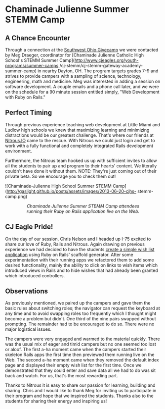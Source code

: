# Chaminade Julienne Summer STEMM Camp

## A Chance Encounter

Through a connection at the [Southwest Ohio
Givecamp](http://southwestohiogivecamp.org/) we were contacted by Meg
Draeger, coordinator for [Chaminade Julienne Catholic High School's
STEMM Summer Camp](http://www.cjeagles.org/youth-programs/summer-camps
/cj-stemm/cj-stemm-gateway-academy-summer-camp) in nearby Dayton, OH.
The program targets grades 7-9 and strives to provide campers with a
sampling of science, technology, engineering, math and medicine. Meg
was interested in adding a session on software development. A couple
emails and a phone call later, and we were on the schedule for a 90
minute session entitled simply, "Web Development with Ruby on Rails."

## Perfect Timing

Through previous experience teaching web development at Little Miami
and Ludlow high schools we knew that maximizing learning and
minimizing distractions would be our greatest challenge. That's where
our friends at [Nitrous.IO](https://www.nitrous.io/) came to the
rescue. With Nitrous we could just login and get to work with a fully
functional and completely integrated Rails development environment.

Furthermore, the Nitrous team hooked us up with sufficient invites to
allow all the students to pair up and program to their hearts'
content. We literally couldn't have done it without them. NOTE:
They're just coming out of their private beta. So we encourage you to
check them out!

![Chaminade-Julienne High School Summer STEMM
Camp](http://gaslight.github.io/posts/assets/images/2013-06-20-cjhs-
stemm-camp.png) <p><center><em>Chaminade Julienne Summer STEMM Camp
attendees<br />running their Ruby on Rails application live on the
Web.</em></center></p>

## CJ Eagle Pride!

On the day of our session, Chris Nelson and I headed up I-75 excited
to share our love of Ruby, Rails and Nitrous. Again drawing on
previous experience we had decided to have the students [create a
simple wish list application](https://gist.github.com/agilous/5788933)
using Ruby on Rails' scaffold generator. After some experimentation
with their running apps we refactored them to add some desired
functionality, mainly the ability to click on links to wish items
which introduced views in Rails and to hide wishes that had already
been granted which introduced controllers.

## Observations

As previously mentioned, we paired up the campers and gave them the
basic rules about switching roles; the navigator can request the
keyboard at any time and to avoid swapping roles too frequently which
I thought might become a problem but didn't. One third of the nine
pairs swapped without prompting. The remainder had to be encouraged to
do so. There were no major logistical issues.

The campers were very engaged and warmed to the material quickly.
There was the usual mix of eager and timid campers but no one seemed
too lost or aloof. The first a-ha moment came when the campers started
their skeleton Rails apps the first time then previewed them running
live on the Web. The second a-ha moment came when they removed the
default index page and displayed their empty wish list for the first
time. Once we demonstrated that they could enter and save data all we
had to do was sit back and watch. For us, that's the most rewarding
part.

Thanks to Nitrous it is easy to share our passion for learning,
building and sharing. Chris and I would like to thank Meg for inviting
us to participate in their program and hope that we inspired the
students. Thanks also to the students for sharing their energy and
inspiring us!
